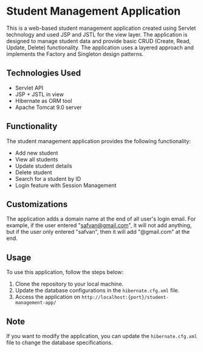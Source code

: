 # Student Management Application

This is a web-based student management application created using Servlet technology and used JSP and JSTL for the view layer. The application is designed to manage student data and provide basic CRUD (Create, Read, Update, Delete) functionality. The application uses a layered approach and implements the Factory and Singleton design patterns.

## Technologies Used

- Servlet API
- JSP + JSTL in view
- Hibernate as ORM tool
- Apache Tomcat 9.0 server

## Functionality

The student management application provides the following functionality:

- Add new student
- View all students
- Update student details
- Delete student
- Search for a student by ID
- Login feature with Session Management

## Customizations

The application adds a domain name at the end of all user's login email. For example, if the user entered "safvan@gmail.com", it will not add anything, but if the user only entered "safvan", then it will add "@gmail.com" at the end.

## Usage

To use this application, follow the steps below:

1. Clone the repository to your local machine.
2. Update the database configurations in the `hibernate.cfg.xml` file.
3. Access the application on `http://localhost:{port}/student-management-app/`

## Note

If you want to modify the application, you can update the `hibernate.cfg.xml` file to change the database specifications.
